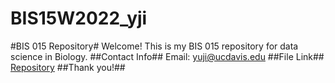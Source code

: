 # BIS15W2022_yji
#BIS 015 Repository#
Welcome! This is my BIS 015 repository for data science in Biology. 
##Contact Info##
Email: yuji@ucdavis.edu
##File Link##
[Repository](https://github.com/Dawimond?tab=repositories)
##Thank you!##
